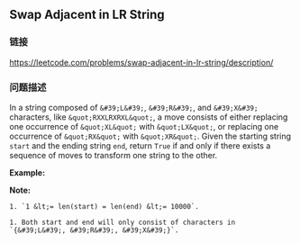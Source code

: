 ## Swap Adjacent in LR String  
### 链接  
https://leetcode.com/problems/swap-adjacent-in-lr-string/description/  
### 问题描述
In a string composed of `&#39;L&#39;`, `&#39;R&#39;`, and `&#39;X&#39;` characters, like `&quot;RXXLRXRXL&quot;`, a move consists of either replacing one occurrence of `&quot;XL&quot;` with `&quot;LX&quot;`, or replacing one occurrence of `&quot;RX&quot;` with `&quot;XR&quot;`. Given the starting string `start` and the ending string `end`, return `True` if and only if there exists a sequence of moves to transform one string to the other.

**Example:**

**Note:**

	1. `1 &lt;= len(start) = len(end) &lt;= 10000`.
	1. Both start and end will only consist of characters in `{&#39;L&#39;, &#39;R&#39;, &#39;X&#39;}`.
